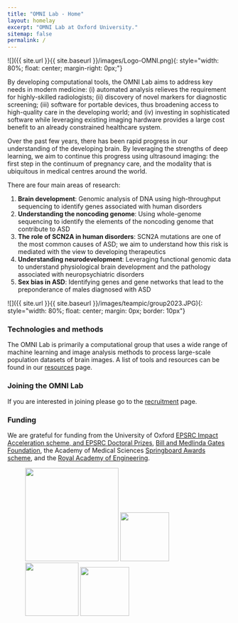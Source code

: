 ```yaml
---
title: "OMNI Lab - Home"
layout: homelay
excerpt: "OMNI Lab at Oxford University."
sitemap: false
permalink: /
---
```


![]({{ site.url }}{{ site.baseurl }}/images/Logo-OMNI.png){: style="width: 80%; float: center; margin-right: 0px;"}


By developing computational tools, the OMNI Lab aims to address key needs in modern medicine: (i) automated analysis relieves the requirement for highly-skilled radiologists; (ii) discovery of novel markers for diagnostic screening; (iii) software for portable devices, thus broadening access to high-quality care in the developing world; and (iv) investing in sophisticated software while leveraging existing imaging hardware provides a large cost benefit to an already constrained healthcare system.

Over the past few years, there has been rapid progress in our understanding of the developing brain. 
By leveraging the strengths of deep learning, we aim to continue this progress using ultrasound imaging: the first step in the continuum of pregnancy care, and the modality that is ubiquitous in medical centres around the world.

There are four main areas of research:

1. **Brain development**: Genomic analysis of DNA using high-throughput sequencing to identify genes associated with human disorders
2. **Understanding the noncoding genome**: Using whole-genome sequencing to identify the elements of the noncoding genome that contribute to ASD
3. **The role of SCN2A in human disorders**: SCN2A mutations are one of the most common causes of ASD; we aim to understand how this risk is mediated with the view to developing therapeutics
4. **Understanding neurodevelopment**: Leveraging functional genomic data to understand physiological brain development and the pathology associated with neuropsychiatric disorders
5. **Sex bias in ASD**: Identifying genes and gene networks that lead to the preponderance of males diagnosed with ASD

![]({{ site.url }}{{ site.baseurl }}/images/teampic/group2023.JPG){: style="width: 80%; float: center; margin: 0px; border: 10px"}
<!-- ![]({{ site.url }}{{ site.baseurl }}/images/respic/SciPost.png){: style="width: 70%; float: center; margin: 0px"} -->

### Technologies and methods
The OMNI Lab is primarily a computational group that uses a wide range of machine learning and image analysis methods to process large-scale population datasets of brain images. A list of tools and resources can be found in our [resources](resources) page.

### Joining the OMNI Lab
If you are interested in joining please go to the [recruitment](recruitment) page.

### Funding
We are grateful for funding from the University of Oxford [EPSRC Impact Acceleration scheme, and EPSRC Doctoral Prizes](https://www.ukri.org/councils/epsrc/), [Bill and Medlinda Gates Foundation](https://www.gatesfoundation.org/), the Academy of Medical Sciences [Springboard Awards scheme](https://acmedsci.ac.uk/), and the [Royal Academy of Engineering](https://raeng.org.uk/).

<figure class="fourth">
  <img src="{{ site.url }}{{ site.baseurl }}/images/logopic/Logo_OxfordCS.jpeg" style="width: 210px">
  <img src="{{ site.url }}{{ site.baseurl }}/images/logopic/Logo_BMFG.png" style="width: 110px">
  <img src="{{ site.url }}{{ site.baseurl }}/images/logopic/Logo_EPSRC.png" style="width: 120px">
  <img src="{{ site.url }}{{ site.baseurl }}/images/logopic/Logo_AMS.jpeg" style="width: 110px">
</figure>

